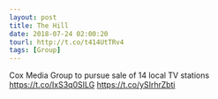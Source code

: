 ```yaml
---
layout: post
title: The Hill
date: 2018-07-24 02:00:20
tourl: http://t.co/t414UtTRv4
tags: [Group]
---
```

Cox Media Group to pursue sale of 14 local TV stations https://t.co/IxS3q0SILG https://t.co/ySIrhrZbti
